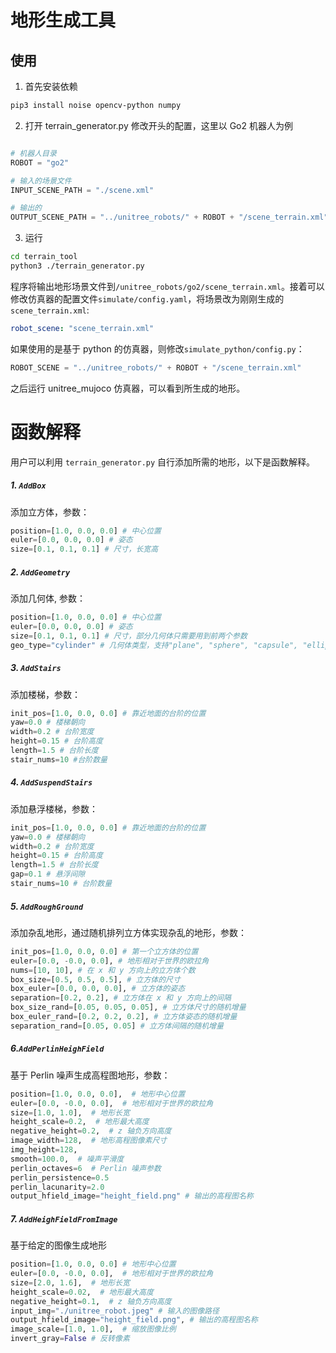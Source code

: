 #  地形生成工具

## 使用
1. 首先安装依赖
```bash
pip3 install noise opencv-python numpy 
```
2. 打开 terrain_generator.py 修改开头的配置，这里以 Go2 机器人为例
```python

# 机器人目录
ROBOT = "go2"

# 输入的场景文件 
INPUT_SCENE_PATH = "./scene.xml"

# 输出的
OUTPUT_SCENE_PATH = "../unitree_robots/" + ROBOT + "/scene_terrain.xml"
```
3. 运行
```bash
cd terrain_tool
python3 ./terrain_generator.py
```
程序将输出地形场景文件到`/unitree_robots/go2/scene_terrain.xml`。接着可以修改仿真器的配置文件`simulate/config.yaml`，将场景改为刚刚生成的 `scene_terrain.xml`:
```yaml
robot_scene: "scene_terrain.xml"
```
如果使用的是基于 python 的仿真器，则修改`simulate_python/config.py`：
```python
ROBOT_SCENE = "../unitree_robots/" + ROBOT + "/scene_terrain.xml" 
```
之后运行 unitree_mujoco 仿真器，可以看到所生成的地形。

# 函数解释
用户可以利用 `terrain_generator.py` 自行添加所需的地形，以下是函数解释。

##### 1. `AddBox`
添加立方体，参数：
``` python
position=[1.0, 0.0, 0.0] # 中心位置
euler=[0.0, 0.0, 0.0] # 姿态
size=[0.1, 0.1, 0.1] # 尺寸，长宽高
``` 
##### 2. `AddGeometry`
添加几何体, 参数：
``` python
position=[1.0, 0.0, 0.0] # 中心位置
euler=[0.0, 0.0, 0.0] # 姿态
size=[0.1, 0.1, 0.1] # 尺寸，部分几何体只需要用到前两个参数
geo_type="cylinder" # 几何体类型，支持"plane", "sphere", "capsule", "ellipsoid", "cylinder", "box"
``` 

##### 3. `AddStairs`
添加楼梯，参数：
```python
init_pos=[1.0, 0.0, 0.0] # 靠近地面的台阶的位置
yaw=0.0 # 楼梯朝向
width=0.2 # 台阶宽度
height=0.15 # 台阶高度
length=1.5 # 台阶长度
stair_nums=10 #台阶数量
```

##### 4. `AddSuspendStairs`
添加悬浮楼梯，参数：
```python
init_pos=[1.0, 0.0, 0.0] # 靠近地面的台阶的位置
yaw=0.0 # 楼梯朝向
width=0.2 # 台阶宽度
height=0.15 # 台阶高度
length=1.5 # 台阶长度
gap=0.1 # 悬浮间隙
stair_nums=10 # 台阶数量
```

##### 5. `AddRoughGround`
添加杂乱地形，通过随机排列立方体实现杂乱的地形，参数：
```python
init_pos=[1.0, 0.0, 0.0] # 第一个立方体的位置
euler=[0.0, -0.0, 0.0], # 地形相对于世界的欧拉角
nums=[10, 10], # 在 x 和 y 方向上的立方体个数
box_size=[0.5, 0.5, 0.5], # 立方体的尺寸
box_euler=[0.0, 0.0, 0.0], # 立方体的姿态
separation=[0.2, 0.2], # 立方体在 x 和 y 方向上的间隔
box_size_rand=[0.05, 0.05, 0.05], # 立方体尺寸的随机增量
box_euler_rand=[0.2, 0.2, 0.2], # 立方体姿态的随机增量
separation_rand=[0.05, 0.05] # 立方体间隔的随机增量
```

##### 6.`AddPerlinHeighField`
基于 Perlin 噪声生成高程图地形，参数：
```python
position=[1.0, 0.0, 0.0],  # 地形中心位置
euler=[0.0, -0.0, 0.0],  # 地形相对于世界的欧拉角
size=[1.0, 1.0],  # 地形长宽
height_scale=0.2,  # 地形最大高度
negative_height=0.2,  # z 轴负方向高度
image_width=128,  # 地形高程图像素尺寸
img_height=128,
smooth=100.0,  # 噪声平滑度
perlin_octaves=6  # Perlin 噪声参数
perlin_persistence=0.5
perlin_lacunarity=2.0
output_hfield_image="height_field.png" # 输出的高程图名称
```

##### 7. `AddHeighFieldFromImage`
基于给定的图像生成地形
```python
position=[1.0, 0.0, 0.0] # 地形中心位置
euler=[0.0, -0.0, 0.0],  # 地形相对于世界的欧拉角
size=[2.0, 1.6],  # 地形长宽
height_scale=0.02,  # 地形最大高度
negative_height=0.1,  # z 轴负方向高度
input_img="./unitree_robot.jpeg" # 输入的图像路径
output_hfield_image="height_field.png", # 输出的高程图名称
image_scale=[1.0, 1.0],  # 缩放图像比例
invert_gray=False # 反转像素
```